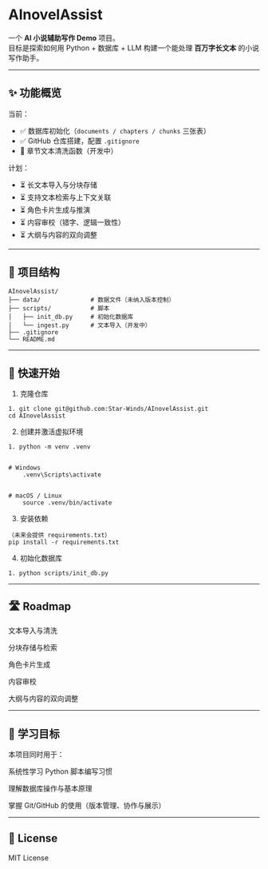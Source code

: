 ﻿# AInovelAssist

一个 **AI 小说辅助写作 Demo** 项目。  
目标是探索如何用 Python + 数据库 + LLM 构建一个能处理 **百万字长文本** 的小说写作助手。  

---

## ✨ 功能概览

当前：
- ✅ 数据库初始化（`documents / chapters / chunks` 三张表）
- ✅ GitHub 仓库搭建，配置 `.gitignore`
- 🚧 章节文本清洗函数（开发中）

计划：
- ⏳ 长文本导入与分块存储
- ⏳ 支持文本检索与上下文关联
- ⏳ 角色卡片生成与推演
- ⏳ 内容审校（错字、逻辑一致性）
- ⏳ 大纲与内容的双向调整

---

## 📂 项目结构
```text
AInovelAssist/
├── data/              # 数据文件（未纳入版本控制）
├── scripts/           # 脚本
│   ├── init_db.py     # 初始化数据库
│   └── ingest.py      # 文本导入（开发中）
├── .gitignore
└── README.md
```

---

## 🚀 快速开始
1. 克隆仓库
```
1. git clone git@github.com:Star-Winds/AInovelAssist.git
cd AInovelAssist
```

2. 创建并激活虚拟环境
```
1. python -m venv .venv


# Windows
	.venv\Scripts\activate


# macOS / Linux
	source .venv/bin/activate
```

3. 安装依赖

```
（未来会提供 requirements.txt）
pip install -r requirements.txt
```
4. 初始化数据库
```
1. python scripts/init_db.py
```

---

## 🛣️ Roadmap

 文本导入与清洗

 分块存储与检索

 角色卡片生成

 内容审校

 大纲与内容的双向调整
 
 ---

## 🎯 学习目标

本项目同时用于：

系统性学习 Python 脚本编写习惯

理解数据库操作与基本原理

掌握 Git/GitHub 的使用（版本管理、协作与展示）

---

## 📜 License

MIT License